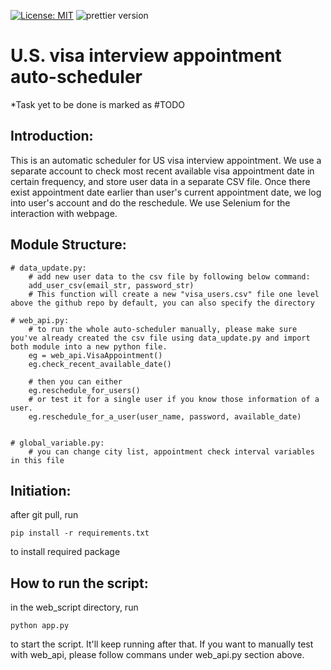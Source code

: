 [![License: MIT](https://img.shields.io/badge/License-MIT-yellow.svg)](https://opensource.org/licenses/MIT)
![prettier version](https://img.shields.io/badge/prettier-4.0.1-brightgreen)


# U.S. visa interview appointment auto-scheduler
*Task yet to be done is marked as #TODO

## Introduction:

This is an automatic scheduler for US visa interview appointment. We use a separate account to check most recent available visa appointment date in certain frequency, and store user data in a separate CSV file. Once there exist appointment date earlier than user's current appointment date, we log into user's account and do the reschedule. 
We use Selenium for the interaction with webpage.

## Module Structure:
```Python3
# data_update.py:
    # add new user data to the csv file by following below command:
    add_user_csv(email_str, password_str)
    # This function will create a new "visa_users.csv" file one level above the github repo by default, you can also specify the directory

# web_api.py:
    # to run the whole auto-scheduler manually, please make sure you've already created the csv file using data_update.py and import both module into a new python file.
    eg = web_api.VisaAppointment()
    eg.check_recent_available_date()

    # then you can either
    eg.reschedule_for_users()
    # or test it for a single user if you know those information of a user.
    eg.reschedule_for_a_user(user_name, password, available_date)
            

# global_variable.py:
    # you can change city list, appointment check interval variables in this file
```

## Initiation:

after git pull, run 
```
pip install -r requirements.txt
```
to install required package


## How to run the script:

in the web_script directory, run 
```
python app.py
```
to start the script. It'll keep running after that.
If you want to manually test with web_api, please follow commans under web_api.py section above.



